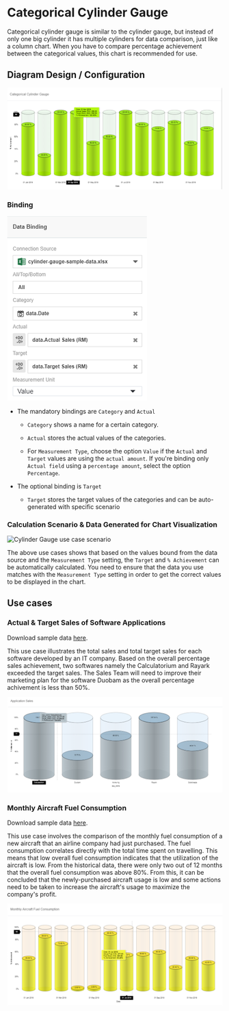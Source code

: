 # Categorical Cylinder Gauge
Categorical cylinder gauge is similar to the cylinder gauge, but instead of only one big cylinder it has multiple cylinders for data comparison, just like a column chart. When you have to compare percentage achievement between the categorical values, this chart is recommended for use.

## Diagram Design / Configuration

![Cylinder Gauge](./images/categorical-cylinder-gauge/categorical-cylinder-gauge-sample.PNG)

### Binding

![Cylinder Gauge](./images/categorical-cylinder-gauge/categorical-cylinder-gauge-data-bind.PNG)

- The mandatory bindings are `Category` and `Actual`

    - `Category` shows a name for a certain category.

    - `Actual` stores the actual values of the categories.

    - For `Measurement Type`, choose the option `Value` if the `Actual` and `Target` values are using the `actual amount`. If you're binding only `Actual field` using a `percentage amount`, select the option `Percentage`.

- The optional binding is `Target`

    - `Target` stores the target values of the categories and can be auto-generated with specific scenario

### Calculation Scenario & Data Generated for Chart Visualization

![Cylinder Gauge use case scenario](./images/categorical-cylinder-gauge/categorical-cylinder-gauge-use-cases.png)
  
The above use cases shows that based on the values bound from the data source and the `Measurement Type` setting, the `Target` and `% Achievement` can be automatically calculated. You need to ensure that the data you use matches with the `Measurement Type` setting in order to get the correct values to be displayed in the chart.

## Use cases

### Actual & Target Sales of Software Applications

Download sample data [here](./sample-data/categorical-cylinder-gauge/categorical-cylinder-gauge-sample-data-app-sale.csv).

This use case illustrates the total sales and total target sales for each software developed by an IT company. Based on the overall percentage sales achievement, two softwares namely the Calculatorium and Rayark exceeded the target sales. The Sales Team will need to improve their marketing plan for the software Duobam as the overall percentage achivement is less than 50%.

![Sales Actual Target](./images/categorical-cylinder-gauge/categorical-cylinder-gauge-app-sales.PNG)



### Monthly Aircraft Fuel Consumption

Download sample data [here](./sample-data/categorical-cylinder-gauge/categorical-cylinder-gauge-sample-data-monthly-fuel.csv).

This use case involves the comparison of the monthly fuel consumption of a new aircraft that an airline company had just purchased. The fuel consumption correlates directly with the total time spent on travelling. This means that low overall fuel consumption indicates that the utilization of the aircraft is low. From the historical data, there were only two out of 12 months that the overall fuel consumption was above 80%. From this, it can be concluded that the newly-purchased aircraft usage is low and some actions need to be taken to increase the aircraft's usage to maximize the company's profit.

![Monthly Income Chart](./images/categorical-cylinder-gauge/categorical-cylinder-gauge-monthly-fuel.PNG)




